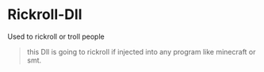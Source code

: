# Rickroll-Dll
Used to rickroll or troll people
> this Dll is going to rickroll if injected into any program like minecraft or smt.
